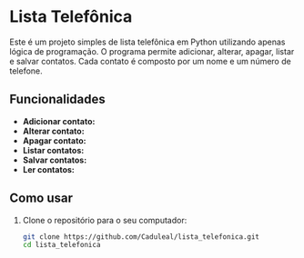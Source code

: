 # Lista Telefônica

Este é um projeto simples de lista telefônica em Python utilizando apenas lógica de programação. O programa permite adicionar, alterar, apagar, listar e salvar contatos. Cada contato é composto por um nome e um número de telefone.

## Funcionalidades

- **Adicionar contato:** 
- **Alterar contato:** 
- **Apagar contato:** 
- **Listar contatos:** 
- **Salvar contatos:** 
- **Ler contatos:** 

## Como usar

1. Clone o repositório para o seu computador:

   ```sh
   git clone https://github.com/Caduleal/lista_telefonica.git
   cd lista_telefonica